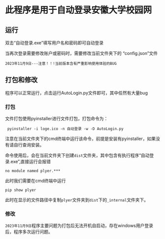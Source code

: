# 此程序是用于自动登录安徽大学校园网

## 运行
<p>双击“自动登录.exe”填写用户名和密码即可自动登录

当再次登录需要修改账户或密码时，需要修改当前文件夹下的 “config.json”文件
 ```
2023年11月9日---注意！！!当前版本含有严重影响使用体验的BUG

```

## 打包和修改
<p>程序可以正常运行，点击运行AutoLogin.py文件即可，其中任然有大量bug

### 打包
文件打包使用pyinstaller进行文件打包，打包命令为：

```
 pyinstaller -i loge.ico -n 自动登录 -w -D AutoLogin.py

```

注意在当前文件夹下的cmd终端中运行该命令，前提是安装有pyinstaller，如果没有请自行查询安装。

命令使用后，会在当前文件夹下创建`dist`文件夹，其中包含有执行程序“自动登录.exe”,直接运行会报错

```
no module named plyer.***
```
此时我们需要在cmd终端中运行
```
pip show plyer
```
此时在显示的文件路径中复制`plyer`文件夹到`dist`下的`_internal`文件夹下。
</p>


### 修改
<p>

`2023年11月9日`程序主要问题为打包后无法开机自启动，存在windows用户登录后，程序多次运行问题。


</p>
